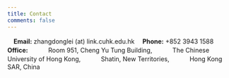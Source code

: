 ```yaml
---
title: Contact
comments: false
---
```


　**Email:** zhangdonglei (at) link.cuhk.edu.hk
　**Phone:** +852 3943 1588
　**Office:** 
　　　Room 951, Cheng Yu Tung Building,
　　　The Chinese University of Hong Kong,
　　　Shatin, New Territories,
　　　Hong Kong SAR, China

